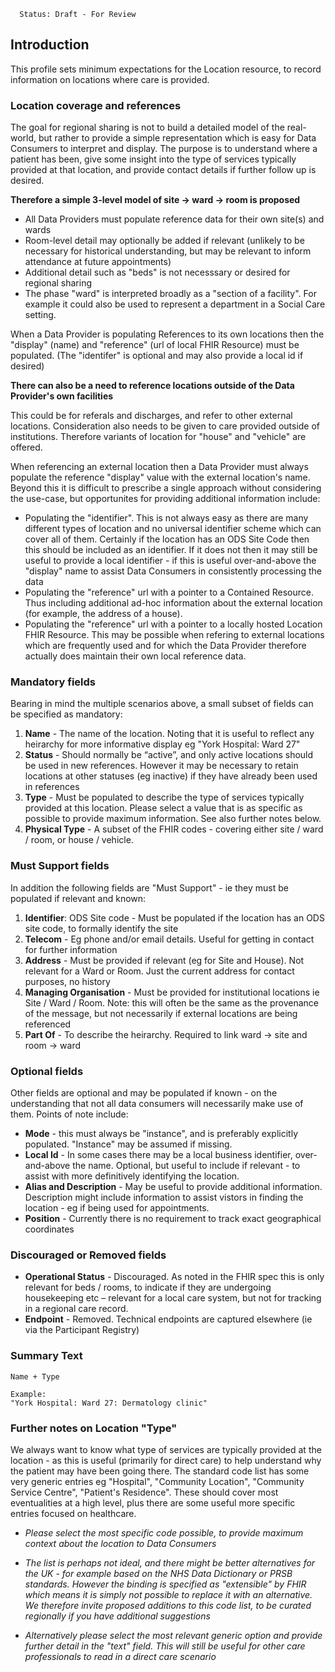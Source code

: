       Status: Draft - For Review


## Introduction
This profile sets minimum expectations for the Location resource, to record information on locations where care is provided.


### **Location coverage and references**
The goal for regional sharing is not to build a detailed model of the real-world, but rather to provide a simple representation which is easy for Data Consumers to interpret and display. The purpose is to understand where a patient has been, give some insight into the type of services typically provided at that location, and provide contact details if further follow up is desired.

**Therefore a simple 3-level model of site -> ward -> room is proposed**

 - All Data Providers must populate reference data for their own site(s) and wards
 - Room-level detail may optionally be added if relevant (unlikely to be necessary for historical understanding, but may be relevant  to inform attendance at future appointments)
 - Additional detail such as "beds" is not necesssary or desired for regional sharing
 - The phase "ward" is interpreted broadly as a "section of a facility". For example it could also be used to represent a department in a Social Care setting.

When a Data Provider is populating References to its own locations then the "display" (name) and "reference" (url of local FHIR Resource) must be populated. (The "identifer" is optional and may also provide a local id if desired)

**There can also be a need to reference locations outside of the Data Provider's own facilities**

This could be for referals and discharges, and refer to other external locations. Consideration also needs to be given to care provided outside of institutions. Therefore variants of location for "house" and "vehicle" are offered.

When referencing an external location then a Data Provider must always populate the reference "display" value with the external location's name. Beyond this it is difficult to prescribe a single approach without considering the use-case, but opportunites for providing additional information include:
 - Populating the "identifier". This is not always easy as there are many different types of location and no universal identifier scheme which can cover all of them. Certainly if the location has an ODS Site Code then this should be included as an identifier. If it does not then it may still be useful to provide a local identifier - if this is useful over-and-above the "display" name to assist Data Consumers in consistently processing the data
 - Populating the "reference" url with a pointer to a Contained Resource. Thus including additional ad-hoc information about the external location (for example, the address of a house).
 - Populating the "reference" url with a pointer to a locally hosted Location FHIR Resource. This may be possible when refering to external locations which are frequently used and for which the Data Provider therefore actually does maintain their own local reference data.


### **Mandatory fields**
Bearing in mind the multiple scenarios above, a small subset of fields can be specified as mandatory:
1. **Name** - The name of the location. Noting that it is useful to reflect any heirarchy for more informative display eg "York Hospital: Ward 27"
2. **Status** - Should normally be “active”, and only active locations should be used in new references. However it may be necessary to retain locations at other statuses (eg inactive) if they have already been used in references
3. **Type** - Must be populated to describe the type of services typically provided at this location. Please select a value that is as specific as possible to provide maximum information. See also further notes below.
4. **Physical Type** - A subset of the FHIR codes - covering either site / ward / room, or house / vehicle.


### **Must Support fields**
In addition the following fields are "Must Support" - ie they must be populated if relevant and known:
1. **Identifier**: ODS Site code - Must be populated if the location has an ODS site code, to formally identify the site
2. **Telecom** - Eg phone and/or email details. Useful for getting in contact for further information
3. **Address** - Must be provided if relevant (eg for Site and House). Not relevant for a Ward or Room. Just the current address for contact purposes, no history
4. **Managing Organisation** - Must be provided for institutional locations ie Site / Ward / Room. Note: this will often be the same as the provenance of the message, but not necessarily if external locations are being referenced
5. **Part Of** - To describe the heirarchy. Required to link ward -> site and room -> ward


### **Optional fields**
Other fields are optional and may be populated if known - on the understanding that not all data consumers will necessarily make use of them. Points of note include:
 - **Mode** - this must always be "instance", and is preferably explicitly populated. "Instance" may be assumed if missing.
 - **Local Id** - In some cases there may be a local business identifier, over-and-above the name. Optional, but useful to include if relevant - to assist with more definitively identifying the location.
 - **Alias and Description** - May be useful to provide additional information. Description might include information to assist vistors in finding the location - eg if being used for appointments.
 - **Position** - Currently there is no requirement to track exact geographical coordinates

### **Discouraged or Removed fields**
 - **Operational Status** - Discouraged. As noted in the FHIR spec this is only relevant for beds / rooms, to indicate if they are undergoing housekeeping etc – relevant for a local care system, but not for tracking in a regional care record.
  - **Endpoint** - Removed. Technical endpoints are captured elsewhere (ie via the Participant Registry)


### **Summary Text**

    Name + Type
  
    Example: 
    "York Hospital: Ward 27: Dermatology clinic"



### **Further notes on Location "Type"**
We always want to know what type of services are typically provided at the location - as this is useful (primarily for direct care) to help understand why the patient may have been going there. The standard code list has some very generic entries eg "Hospital", "Community Location", "Community Service Centre", "Patient's Residence". These should cover most eventualities at a high level, plus there are some useful more specific entries focused on healthcare.

 - *Please select the most specific code possible, to provide maximum context about the location to Data Consumers*

 - *The list is perhaps not ideal, and there might be better alternatives for the UK - for example based on the NHS Data Dictionary or PRSB standards. However the binding is specified as "extensible" by FHIR which means it is simply not possible to replace it with an alternative. We therefore invite proposed additions to this code list, to be curated regionally if you have additional suggestions*

 - *Alternatively please select the most relevant generic option and provide further detail in the "text" field. This will still be useful for other care professionals to read in a direct care scenario*
